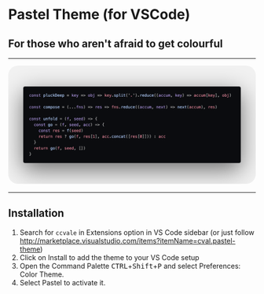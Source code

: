 # Pastel Theme (for VSCode)

## For those who aren't afraid to get colourful

----------

<p align="center">
  <img alt="Pastel Theme Preview" src="https://github.com/ccvale/pastel-theme/raw/master/code-snippet-v010.png" style="border-radius: 20px;">
</p>

----------

## Installation

1. Search for `ccvale` in Extensions option in VS Code sidebar (or just follow http://marketplace.visualstudio.com/items?itemName=cval.pastel-theme)
2. Click on Install to add the theme to your VS Code setup
3. Open the Command Palette <kbd>CTRL</kbd>+<kbd>Shift</kbd>+<kbd>P</kbd> and select Preferences: Color Theme.
4. Select Pastel to activate it.
